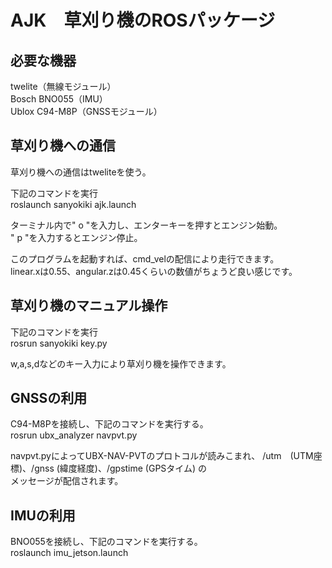 ﻿# AJK　草刈り機のROSパッケージ  
  
## 必要な機器  
twelite（無線モジュール）  
Bosch BNO055（IMU）  
Ublox C94-M8P（GNSSモジュール）  
  


## 草刈り機への通信  
草刈り機への通信はtweliteを使う。  

下記のコマンドを実行  
roslaunch sanyokiki ajk.launch  
  
ターミナル内で" o "を入力し、エンターキーを押すとエンジン始動。  
" p "を入力するとエンジン停止。  
  
このプログラムを起動すれば、cmd_velの配信により走行できます。  
linear.xは0.55、angular.zは0.45くらいの数値がちょうど良い感じです。  
  
## 草刈り機のマニュアル操作  
下記のコマンドを実行  
rosrun sanyokiki key.py  
  
w,a,s,dなどのキー入力により草刈り機を操作できます。  
  


## GNSSの利用  
C94-M8Pを接続し、下記のコマンドを実行する。  
rosrun ubx_analyzer navpvt.py  
  
navpvt.pyによってUBX-NAV-PVTのプロトコルが読みこまれ、
/utm　(UTM座標)、/gnss (緯度経度)、/gpstime (GPSタイム) の  
メッセージが配信されます。
  


## IMUの利用  
BNO055を接続し、下記のコマンドを実行する。  
roslaunch imu_jetson.launch